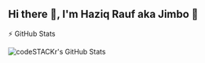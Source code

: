 ## Hi there 👋, I'm Haziq Rauf aka Jimbo 🤟

:zap: GitHub Stats

  <img align="left" alt="codeSTACKr's GitHub Stats" src="https://github-readme-stats.vercel.app/api?username=HaziqRauf&show_icons=true&hide_border=false&title_color=628FDB&icon_color=9B77C6&bg_color=09131B&text_color=ffffff&border_color=0c1a25" />


